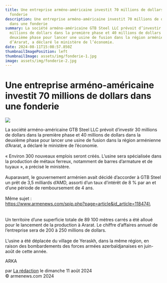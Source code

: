 ```yaml
---
title: Une entreprise arméno-américaine investit 70 millions de dollars dans une
  fonderie
description: Une entreprise arméno-américaine investit 70 millions de dollars
  dans une fonderie
summary: La société arméno-américaine GTB Steel LLC prévoit d’investir 30
  millions de dollars dans la première phase et 40 millions de dollars dans la
  deuxième phase pour lancer une usine de fusion dans la région arménienne
  d’Ararat, a déclaré le ministère de l’économie.
date: 2024-08-11T15:08:57.850Z
thumbnailImagePosition: left
thumbnailImage: assets/img/fonderie-1.jpg
image: assets/img/fonderie-2.jpg
---
```

<!--StartFragment-->

# Une entreprise arméno-américaine investit 70 millions de dollars dans une fonderie



![](https://www.armenews.com/IMG/arton118494.jpg)

La société arméno-américaine GTB Steel LLC prévoit d’investir 30 millions de dollars dans la première phase et 40 millions de dollars dans la deuxième phase pour lancer une usine de fusion dans la région arménienne d’Ararat, a déclaré le ministère de l’économie.\
\
« Environ 300 nouveaux emplois seront créés. L’usine sera spécialisée dans la production de métaux ferreux, notamment de barres d’armature et de tuyaux », a précisé le ministère.\
\
Auparavant, le gouvernement arménien avait décidé d’accorder à GTB Steel un prêt de 3,5 milliards d’AMD, assorti d’un taux d’intérêt de 8 % par an et d’une période de remboursement de 4 ans.\
\
M﻿ême sujet :\
https://www.armenews.com/spip.php?page=article&id_article=118474\
\
\
\
Un territoire d’une superficie totale de 89 100 mètres carrés a été alloué pour le lancement de la production à Ararat. Le chiffre d’affaires annuel de l’entreprise sera de 200 à 250 millions de dollars.\
\
L’usine a été déplacée du village de Yeraskh, dans la même région, en raison des bombardements des forces armées azerbaïdjanaises en juin-août de cette année.

ARKA

par [La rédaction](https://www.armenews.com/spip.php?page=auteur&id_auteur=4) le dimanche 11 août 2024\
© armenews.com 2024

<!--EndFragment-->